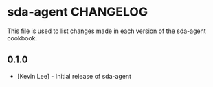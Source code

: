 sda-agent CHANGELOG
===================

This file is used to list changes made in each version of the sda-agent cookbook.

0.1.0
-----
- [Kevin Lee] - Initial release of sda-agent


